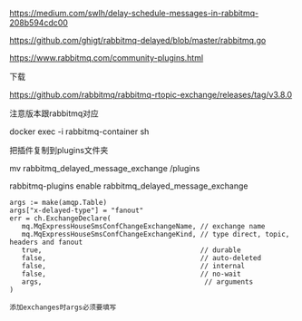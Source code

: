 https://medium.com/swlh/delay-schedule-messages-in-rabbitmq-208b594cdc00



https://github.com/ghigt/rabbitmq-delayed/blob/master/rabbitmq.go



https://www.rabbitmq.com/community-plugins.html



下载

https://github.com/rabbitmq/rabbitmq-rtopic-exchange/releases/tag/v3.8.0

注意版本跟rabbitmq对应



docker exec -i rabbitmq-container sh

把插件复制到plugins文件夹

mv rabbitmq_delayed_message_exchange /plugins

rabbitmq-plugins enable rabbitmq_delayed_message_exchange





```
args := make(amqp.Table)
args["x-delayed-type"] = "fanout"
err = ch.ExchangeDeclare(
   mq.MqExpressHouseSmsConfChangeExchangeName, // exchange name
   mq.MqExpressHouseSmsConfChangeExchangeKind, // type direct, topic, headers and fanout
   true,                                       // durable
   false,                                      // auto-deleted
   false,                                      // internal
   false,                                      // no-wait
   args,                                        // arguments
)

添加exchanges时args必须要填写
```